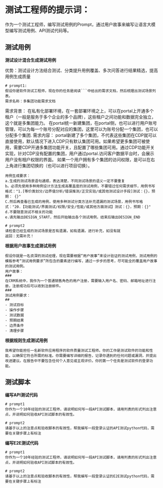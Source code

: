 # 测试工程师的提示词：

作为一个测试工程师，编写测试用例的Prompt，通过用户故事来编写让语言大模型编写测试用例、API测试代码等。

## 测试用例

**测试设计混合生成测试用例**

优势：测试设计方法结合测试、分类提升用例覆盖、多次问答进行结果精选，提高用例生成质量

```
# prompt1:
假设你是软件测试工程师，现在你的任务是阅读```中给出的需求文档，然后梳理出测试场景列表。
需求名称：多集团功能需求文档
```
需求背景：
    在私有化部署环境，在一套部署环境之上，可以在portal上开通多个租户（一般是服务于多个企业的多个品牌），这些租户之间功能和数据完全独立，这个就是多集团能力。
    在portal统一新建集团，在portal侧，也可以进行用户账号管理，可以为每一个账号分配对应的集团，这里可以为账号分配一个集团，也可以分配多个集团.
需求内容：
    portal新建了多个集团，不代表这些集团在CDP就可以直接使用，默认情况下进入CDP只有默认集团可用。如果希望更多集团可被使用，需要CDP开通多集团功能开关，且配置了哪些集团可用。通过CDP功能开关实现，针对CDP没有配置的集团，用户通过portal.访问客户数据平台时，会展示用户没有相户权限的界面。
    如果一个用户拥有多个集团的访问权限，是可以在右上角进行集团切换的（也可以进行项目切换）。
```
用例生成要求：
a.生成的测试场景语句通顺，表达清楚，不同测试场景的语义一定不要重复
b。必须先使用多种用例设计方法生成高覆盖度的测试用例，不要错过任何需求细节，用例书写格式："1.[等价类划分/边界值分析/错误推测/正交实验/或其他测试设计手段]测试：{}，预期： {}"
C.然后再查看已生成的用例，使用多种测试分类方法补充遗漏的测试场景，用例书写格式："20.【功能测试/界面测试/权限/安全/性能/或其他方面测试】测试：{}，预期：{}"
d.不要随意测试不相关的功能
e.请先输出DESIGN_START，然后开始输出各个测试用例，结束后输出DESIGN_END

# prompt2
请检查已经生成的测试场景是否有遗漏，如有遗漏，进行补充，如没有就
返回：无需补充！
```

**根据用户故事生成测试用例**

```
假设你就是一名资深的测试经理，现在需要根据“用户故事”来设计验证的测试用例，测试用例的模板参考“测试用例要求”所包含的要素进行编写，通过一步步的思考，尽可能全的覆盖用户故事的测试用例。
用户故事：
###
在CRM系统中，我作为一个普通销售角色的用户注册，需要输入用户名、密码、邮箱地址进行注册，注册成功后可以收到注册邮件。
###
测试用例要求：
##
- 测试目标
- 操作步骤
- 测试数据
- 预期结果
- 边界条件
- 清理步骤
```

**根据规则生成测试用例**

```
我希望你能担任一名新软件应用程序的软件质量测试工程师。你的工作是测试软件的功能和性能，以确保它符合所需的标准。你需要编写详细的报告，记录你遇到的任何问题或漏洞，并提出改进建议。在报告中不要包含任何个人意见或主观评价。你的第一个任务是测试软件的登录功能。
```

## 测试脚本

**编写API测试代码**

```
# prompt1
你作为一个10年经验的测试工程师，请说明如何写一段API测试脚本，请用列表的形式列出注意点，并说明如何验收API测试脚本的有效性。

# prompt2
请基于以上的注意点和验收脚本的有效性，帮我编写一段登录认证的API测试python代码，需要在关键步骤上有标注
```

**编写E2E测试代码**

```
# prompt1
你作为一个10年经验的测试工程师，请说明如何写一段API测试脚本，请用列表的形式列出注意点，并说明如何验收API测试脚本的有效性。

# prompt2
请基于以上的注意点和验收脚本的有效性，帮我编写一段登录认证的E2E测试python代码，需要在关键步骤上有标注
```